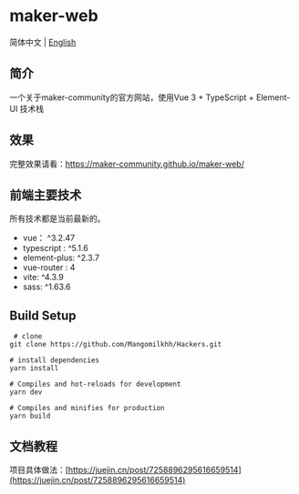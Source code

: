 # maker-web

简体中文 | [English](./README.en-US.md)

## 简介 

一个关于maker-community的官方网站，使用Vue 3 + TypeScript + Element-UI 技术栈

## 效果

完整效果请看：https://maker-community.github.io/maker-web/

## 前端主要技术 

所有技术都是当前最新的。

- vue： ^3.2.47
- typescript : ^5.1.6
- element-plus: ^2.3.7
- vue-router : 4
- vite: ^4.3.9
- sass: ^1.63.6

## Build Setup 

``` 
 # clone
git clone https://github.com/Mangomilkhh/Hackers.git
```

```
# install dependencies
yarn install
```

```
# Compiles and hot-reloads for development
yarn dev
```

```
# Compiles and minifies for production
yarn build
```

## 文档教程

项目具体做法：[https://juejin.cn/post/7258896295616659514](https://juejin.cn/post/7258896295616659514)

